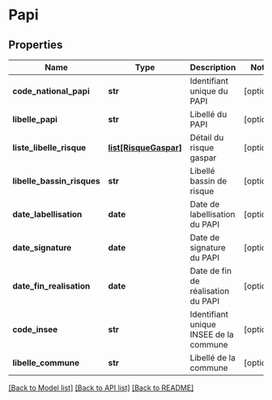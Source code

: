 # Papi

## Properties
Name | Type | Description | Notes
------------ | ------------- | ------------- | -------------
**code_national_papi** | **str** | Identifiant unique du PAPI | [optional] 
**libelle_papi** | **str** | Libellé du PAPI | [optional] 
**liste_libelle_risque** | [**list[RisqueGaspar]**](RisqueGaspar.md) | Détail du risque gaspar | [optional] 
**libelle_bassin_risques** | **str** | Libellé bassin de risque | [optional] 
**date_labellisation** | **date** | Date de labellisation du PAPI | [optional] 
**date_signature** | **date** | Date de signature du PAPI | [optional] 
**date_fin_realisation** | **date** | Date de fin de réalisation du PAPI | [optional] 
**code_insee** | **str** | Identifiant unique INSEE de la commune | [optional] 
**libelle_commune** | **str** | Libellé de la commune | [optional] 

[[Back to Model list]](../README.md#documentation-for-models) [[Back to API list]](../README.md#documentation-for-api-endpoints) [[Back to README]](../README.md)

